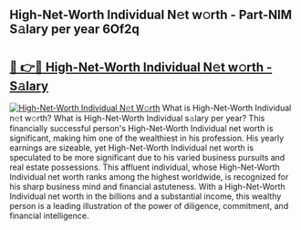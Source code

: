 ## High-Net-Worth Individual N𝚎t w𝚘rth - Part-NlM S𝚊lary per year 6Of2q

# <h2><a href="http://gc1bkd.nevu.top/?p=High-Net-Worth+Individual">🔗 👉🔴 High-Net-Worth Individual N𝚎t w𝚘rth - S𝚊lary</a></h2>

[![High-Net-Worth Individual N𝚎t W𝚘rth](https://i.imgur.com/Oavwk0R.jpeg)](http://gc1bkd.nevu.top/?p=High-Net-Worth+Individual)
What is High-Net-Worth Individual n𝚎t w𝚘rth? What is High-Net-Worth Individual s𝚊lary per year?
This financially successful person's High-Net-Worth Individual net worth is significant, making him one of the wealthiest in his profession. His yearly earnings are sizeable, yet High-Net-Worth Individual net worth is speculated to be more significant due to his varied business pursuits and real estate possessions. This affluent individual, whose High-Net-Worth Individual net worth ranks among the highest worldwide, is recognized for his sharp business mind and financial astuteness. With a High-Net-Worth Individual net worth in the billions and a substantial income, this wealthy person is a leading illustration of the power of diligence, commitment, and financial intelligence.
